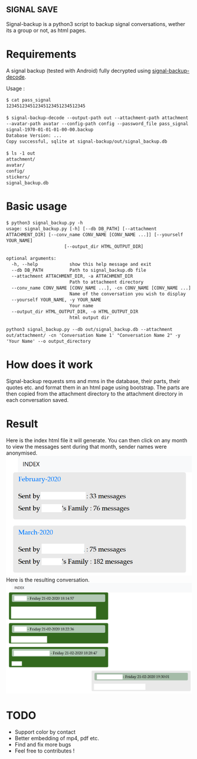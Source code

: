 ## SIGNAL SAVE
Signal-backup is a python3 script to backup signal conversations, wether its a group or not, as html pages.

# Requirements
A signal backup (tested with Android) fully decrypted using [signal-backup-decode](https://github.com/pajowu/signal-backup-decode).

Usage : 
```
$ cat pass_signal
123451234512345123451234512345

$ signal-backup-decode --output-path out --attachment-path attachment --avatar-path avatar --config-path config --password_file pass_signal signal-1970-01-01-01-00-00.backup
Database Version: ...
Copy successful, sqlite at signal-backup/out/signal_backup.db

$ ls -1 out
attachment/
avatar/
config/
stickers/
signal_backup.db
```

# Basic usage
```
$ python3 signal_backup.py -h
usage: signal_backup.py [-h] [--db DB_PATH] [--attachment ATTACHMENT_DIR] [--conv_name CONV_NAME [CONV_NAME ...]] [--yourself YOUR_NAME]
                      [--output_dir HTML_OUTPUT_DIR]

optional arguments:
  -h, --help            show this help message and exit
  --db DB_PATH          Path to signal_backup.db file
  --attachment ATTACHMENT_DIR, -a ATTACHMENT_DIR
                        Path to attachment directory
  --conv_name CONV_NAME [CONV_NAME ...], -cn CONV_NAME [CONV_NAME ...]
                        Name of the conversation you wish to display
  --yourself YOUR_NAME, -y YOUR_NAME
                        Your name
  --output_dir HTML_OUTPUT_DIR, -o HTML_OUTPUT_DIR
                        html output dir

python3 signal_backup.py --db out/signal_backup.db --attachment out/attachment/ -cn 'Conversation Name 1' "Conversation Name 2" -y 'Your Name' --o output_directory 
```

# How does it work 
Signal-backup requests sms and mms in the database, their parts, their quotes etc. and format them in an html page using bootstrap. The parts are then copied from the attachment directory to the attachment directory in each conversation saved.

# Result
Here is the index html file it will generate. You can then click on any month to view the messages sent during that month, sender names were anonymised.
![Alt text](example/index.png?raw=true "index.html")
Here is the resulting conversation.
![Alt text](example/example.png?raw=true "conv_month.html")


# TODO
- Support color by contact
- Better embedding of mp4, pdf etc.
- Find and fix more bugs
- Feel free to contributes !
